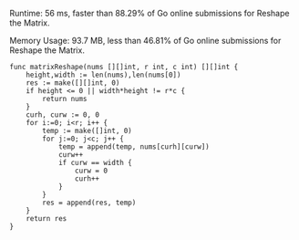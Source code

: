 Runtime: 56 ms, faster than 88.29% of Go online submissions for Reshape the Matrix.

Memory Usage: 93.7 MB, less than 46.81% of Go online submissions for Reshape the Matrix.

```
func matrixReshape(nums [][]int, r int, c int) [][]int {
    height,width := len(nums),len(nums[0])
    res := make([][]int, 0)
    if height <= 0 || width*height != r*c {
        return nums
    }
    curh, curw := 0, 0
    for i:=0; i<r; i++ {
        temp := make([]int, 0)
        for j:=0; j<c; j++ {
            temp = append(temp, nums[curh][curw])
            curw++
            if curw == width {
                curw = 0
                curh++
            }
        }
        res = append(res, temp)
    }
    return res
}
```
